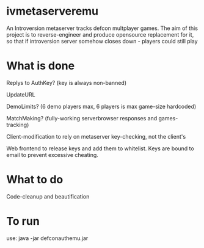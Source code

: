 ivmetaserveremu
===============

An Introversion metaserver tracks defcon multplayer games. The aim of this project is to reverse-engineer and produce opensource replacement for it, so that if introversion server somehow closes down - players could still play

What is done
============
Replys to AuthKey? (key is always non-banned)

UpdateURL

DemoLimits? (6 demo players max, 6 players is max game-size hardcoded)

MatchMaking? (fully-working serverbrowser responses and games-tracking)

Client-modification to rely on metaserver key-checking, not the client's

Web frontend to release keys and add them to whitelist. Keys are bound to email to prevent excessive cheating.

What to do
==========
Code-cleanup and beautification

To run
======
use: java -jar defconauthemu.jar
